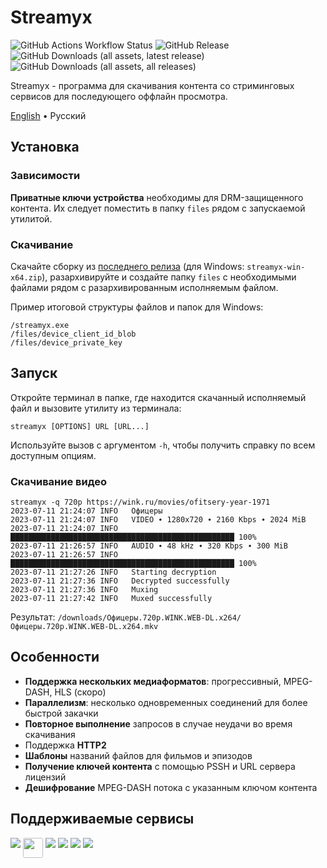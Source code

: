 # Streamyx

![GitHub Actions Workflow Status](https://img.shields.io/github/actions/workflow/status/vitalygashkov/streamyx/publish.yml?branch=main&logo=github&style=flat&color=grey)
![GitHub Release](https://img.shields.io/github/v/release/vitalygashkov/streamyx?style=flat&color=grey)
![GitHub Downloads (all assets, latest release)](https://img.shields.io/github/downloads/vitalygashkov/streamyx/latest/total?style=flat&color=grey)
![GitHub Downloads (all assets, all releases)](https://img.shields.io/github/downloads/vitalygashkov/streamyx/total?style=flat&color=grey)

Streamyx - программа для скачивания контента со стриминговых сервисов для последующего оффлайн просмотра.

<div align="left">
  <a href="https://github.com/vitalygashkov/streamyx/tree/main/README.md">English</a> •
  <span>Русский</span>
</div>

## Установка

### Зависимости

**Приватные ключи устройства** необходимы для DRM-защищенного контента. Их следует поместить в папку `files` рядом с запускаемой утилитой.

### Скачивание

Скачайте сборку из [последнего релиза](https://github.com/vitalygashkov/streamyx/releases/latest) (для Windows: `streamyx-win-x64.zip`), разархивируйте и создайте папку `files` с необходимыми файлами рядом с разархивированным исполняемым файлом.

Пример итоговой структуры файлов и папок для Windows:

```
/streamyx.exe
/files/device_client_id_blob
/files/device_private_key
```

## Запуск

Откройте терминал в папке, где находится скачанный исполняемый файл и вызовите утилиту из терминала:

```shell
streamyx [OPTIONS] URL [URL...]
```

Используйте вызов с аргументом `-h`, чтобы получить справку по всем доступным опциям.

### Скачивание видео

```shell
streamyx -q 720p https://wink.ru/movies/ofitsery-year-1971
2023-07-11 21:24:07 INFO   Офицеры
2023-07-11 21:24:07 INFO   VIDEO ∙ 1280x720 ∙ 2160 Kbps ∙ 2024 MiB
2023-07-11 21:24:07 INFO   ██████████████████████████████████████████████████ 100%
2023-07-11 21:26:57 INFO   AUDIO ∙ 48 kHz ∙ 320 Kbps ∙ 300 MiB
2023-07-11 21:26:57 INFO   ██████████████████████████████████████████████████ 100%
2023-07-11 21:27:26 INFO   Starting decryption
2023-07-11 21:27:36 INFO   Decrypted successfully
2023-07-11 21:27:36 INFO   Muxing
2023-07-11 21:27:42 INFO   Muxed successfully
```

Результат: `/downloads/Офицеры.720p.WINK.WEB-DL.x264/Офицеры.720p.WINK.WEB-DL.x264.mkv`

## Особенности

- **Поддержка нескольких медиаформатов**: прогрессивный, MPEG-DASH, HLS (скоро)
- **Параллелизм**: несколько одновременных соединений для более быстрой закачки
- **Повторное выполнение** запросов в случае неудачи во время скачивания
- Поддержка **HTTP2**
- **Шаблоны** названий файлов для фильмов и эпизодов
- **Получение ключей контента** с помощью PSSH и URL сервера лицензий
- **Дешифрование** MPEG-DASH потока с указанным ключом контента

## Поддерживаемые сервисы

<div style="display: flex; gap: 4px; flex-wrap: wrap">
<img src="https://images.kinorium.com/web/vod/vod_crunchyroll.svg?3" />
<img src="https://upload.wikimedia.org/wikipedia/commons/5/5c/Kinopoisk_white_color_logo_with_black_background_%282021-present%29.svg" height="32" style="border-radius: 3px;" />
<img src="https://images.kinorium.com/web/vod/vod_ivi.svg?3" />
<img src="https://images.kinorium.com/web/vod/vod_okko.svg?3" />
<img src="https://images.kinorium.com/web/vod/vod_wink.svg?3" />
<img src="https://images.kinorium.com/web/vod/vod_amediateka.svg?3" />
</div>
